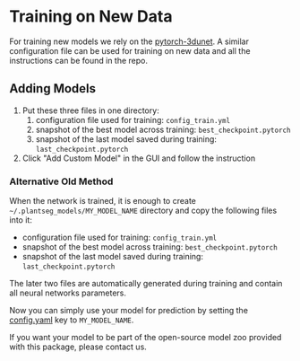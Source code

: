 # Training on New Data

For training new models we rely on the [pytorch-3dunet](https://github.com/wolny/pytorch-3dunet).
A similar configuration file can be used for training on new data and all the instructions can be found in the repo.

## Adding Models

1. Put these three files in one directory:
      1. configuration file used for training: `config_train.yml`
      2. snapshot of the best model across training: `best_checkpoint.pytorch`
      3. snapshot of the last model saved during training: `last_checkpoint.pytorch`
2. Click "Add Custom Model" in the GUI and follow the instruction

### Alternative Old Method

When the network is trained, it is enough to create `~/.plantseg_models/MY_MODEL_NAME` directory
and copy the following files into it:

* configuration file used for training: `config_train.yml`
* snapshot of the best model across training: `best_checkpoint.pytorch`
* snapshot of the last model saved during training: `last_checkpoint.pytorch`

The later two files are automatically generated during training and contain all neural networks parameters.

Now you can simply use your model for prediction by setting the [config.yaml](https://github.com/kreshuklab/plant-seg/blob/master/examples/config.yaml) key to `MY_MODEL_NAME`.

If you want your model to be part of the open-source model zoo provided with this package, please contact us.
